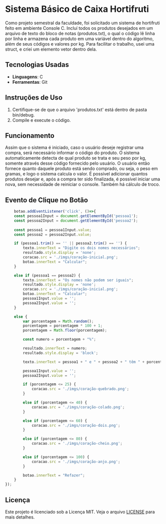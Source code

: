 # Sistema Básico de Caixa Hortifruti
Como projeto semestral da faculdade, foi solicitado um sistema de hortifruti feito em ambiente Console C. Incluí todos os produtos desejados em um arquivo de texto do bloco de notas (produtos.txt), o qual o código lê linha por linha e armazena cada produto em uma variável dentro do algoritmo, além de seus códigos e valores por kg. Para facilitar o trabalho, usei uma struct, e criei um elemento vetor dentro dela.

## Tecnologias Usadas
- **Linguagens**: C
- **Ferramentas**: Git

## Instruções de Uso
1. Certifique-se de que o arquivo 'produtos.txt' está dentro de pasta bin/debug.
2. Compile e execute o código.

## Funcionamento
Assim que o sistema é iniciado, caso o usuário deseje registrar uma compra, será necessário informar o código do produto. O sistema automaticamente detecta de qual produto se trata e seu peso por kg, somente através desse código fornecido pelo usuário. O usuário então fornece quanto daquele produto está sendo comprado, ou seja, o peso em gramas, e logo o sistema calcula o valor. É possível adicionar quantos produtos desejar e, após a compra ter sido finalizada, é possível iniciar uma nova, sem necessidade de reiniciar o console. Também há cálculo de troco.

## Evento de Clique no Botão

```javascript
    botao.addEventListener('click', ()=>{
    const pessoa1Input = document.getElementById('pessoa1');
    const pessoa2Input = document.getElementById('pessoa2');
    
    const pessoa1 = pessoa1Input.value;
    const pessoa2 = pessoa2Input.value;

    if (pessoa1.trim() == '' || pessoa2.trim() == '') {
        texto.innerText = "Digite os dois nomes necessários";
        resultado.style.display = 'none';
        coracao.src = './imgs/coração-inicial.png';
        botao.innerText = "Calcular";
    }

    else if (pessoa1 == pessoa2) {
        texto.innerText = "Os nomes não podem ser iguais";
        resultado.style.display = 'none';
        coracao.src = './imgs/coração-inicial.png';
        botao.innerText = "Calcular";
        pessoa1Input.value = '';
        pessoa2Input.value = '';
    }

    else {
        var porcentagem = Math.random();
        porcentagem = porcentagem * 100 + 1;
        porcentagem = Math.floor(porcentagem);

        const numero = porcentagem + "%";

        resultado.innerText = numero;
        resultado.style.display = 'block';

        texto.innerText = pessoa1 + " e " + pessoa2 + " têm " + porcentagem + "% de compatibilidade";

        pessoa1Input.value = '';
        pessoa2Input.value = '';

        if (porcentagem <= 25) {
            coracao.src = './imgs/coração-quebrado.png';
        }

        else if (porcentagem <= 40) {
            coracao.src = './imgs/coração-colado.png';
        }

        else if (porcentagem <= 60) {
            coracao.src = './imgs/coração-dois.png';
        }

        else if (porcentagem <= 80) {
            coracao.src = './imgs/coração-cheio.png';
        }

        else if (porcentagem <= 100) {
            coracao.src = './imgs/coração-anjo.png';
        }

        botao.innerText = "Refazer";
    }
});
```

## Licença
Este projeto é licenciado sob a Licença MIT. Veja o arquivo [LICENSE](https://github.com/mincostta/sistema-hortifruti/blob/main/LICENSE) para mais detalhes.
